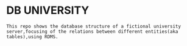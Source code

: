 # DB UNIVERSITY

    This repo shows the database structure of a fictional university server,focusing of the relations between different entities(aka tables),using RDMS.
